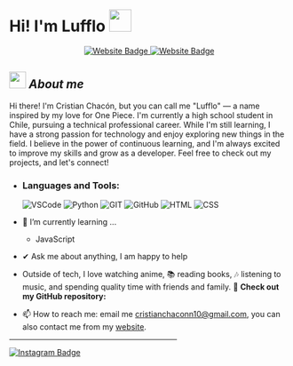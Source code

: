 <h1>
    Hi!
    I'm Lufflo
    <img src="https://media.giphy.com/media/hvRJCLFzcasrR4ia7z/giphy.gif" width=40 />
  </h1>
  
<div id="badges" align="center">
  <a href="mailto:cristianchaconn10@gmail.com">
    <img src="https://img.shields.io/badge/-Email%20Me-red?style=for-the-badge" alt="Website Badge"/>
  </a>
  <a href="https://lufflo.github.io/Portfolio-Lufflo/">
    <img src="https://img.shields.io/badge/-My%20Website-white?style=for-the-badge" alt="Website Badge"/>
  </a>
</div>

## <img src="https://media.giphy.com/media/ObNTw8Uzwy6KQ/giphy.gif" width="30px">&nbsp;***About me***

Hi there! I'm Cristian Chacón, but you can call me "Lufflo" — a name inspired by my love for One Piece. I'm currently a high school student in Chile, pursuing a technical professional career. While I'm still learning, I have a strong passion for technology and enjoy exploring new things in the field. I believe in the power of continuous learning, and I'm always excited to improve my skills and grow as a developer. Feel free to check out my projects, and let's connect!
- <h3 align="left">Languages and Tools:</h3>
  <img alt="VSCode" src="https://img.shields.io/badge/Visual%20Studio%20Code-0078d7.svg?style=for-the-badge&logo=visual-studio-code&logoColor=white">
  <img alt="Python" src="https://img.shields.io/badge/python-3670A0?style=for-the-badge&logo=python&logoColor=ffdd54">
  <img alt="GIT" src="https://img.shields.io/badge/git-%23F05033.svg?style=for-the-badge&logo=git&logoColor=white">
  <img alt="GitHub" src="https://img.shields.io/badge/github-%23121011.svg?style=for-the-badge&logo=github&logoColor=white">
  <img alt="HTML" src="https://img.shields.io/badge/html5-%23E34F26.svg?style=for-the-badge&logo=html5&logoColor=white">
  <img alt="CSS" src="https://img.shields.io/badge/css3-%231572B6.svg?style=for-the-badge&logo=css3&logoColor=white">
  <img alt="" src="">
  

- 🌱 I’m currently learning ...
  - JavaScript

- ✔ Ask me about anything, I am happy to help<br>
- Outside of tech, I love watching anime, 📚 reading books, 🎶 listening to music, and spending quality time with friends and family. 🌟
__Check out my GitHub repository:__

- 📫 How to reach me: email me [cristianchaconn10@gmail.com](mailto:cristianchaconn10@gmail.com), you can also contact me from my [website](https://lufflo.github.io/Portfolio-Lufflo/).
 <hr width="60%" >

   <a href="https://www.instagram.com/lufflo.dev/">
    <img src="https://img.shields.io/badge/Instagram-E4405F?style=for-the-badge&logo=instagram&logoColor=white" alt="Instagram Badge"/>
  </a>
